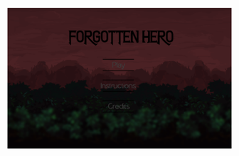![(Forgotten_Hero cover.png)](https://github.com/bansarip04/Forgotten-Hero/blob/main/Forgotten_Hero%20cover.png)
